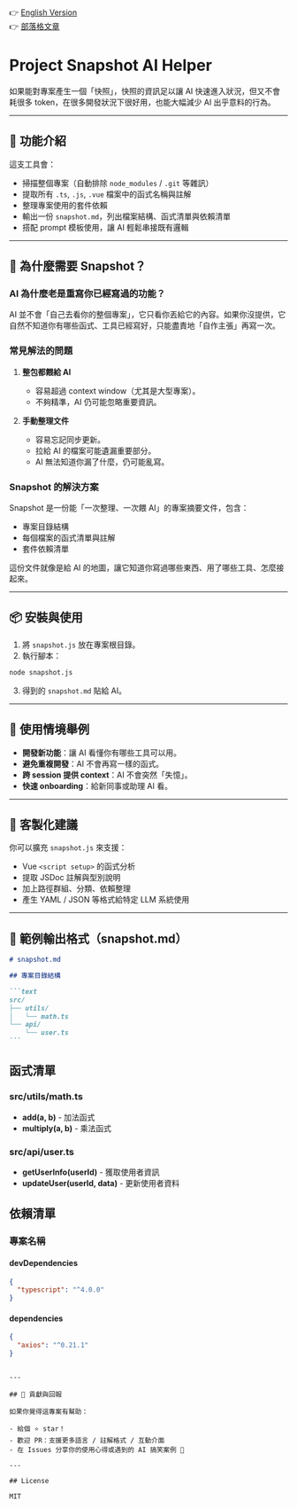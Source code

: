 👉 [English Version](./README_EN.md)  
👉 [部落格文章](https://jackle.pro/articles/ai-context-limit-roocode-orchestrator)

# Project Snapshot AI Helper

如果能對專案產生一個「快照」，快照的資訊足以讓 AI 快速進入狀況，但又不會耗很多 token，在很多開發狀況下很好用，也能大幅減少 AI 出乎意料的行為。

---

## 🚀 功能介紹

這支工具會：

- 掃描整個專案（自動排除 `node_modules` / `.git` 等雜訊）
- 提取所有 `.ts`, `.js`, `.vue` 檔案中的函式名稱與註解
- 整理專案使用的套件依賴
- 輸出一份 `snapshot.md`，列出檔案結構、函式清單與依賴清單
- 搭配 prompt 模板使用，讓 AI 輕鬆串接既有邏輯

---

## 🤔 為什麼需要 Snapshot？

### AI 為什麼老是重寫你已經寫過的功能？

AI 並不會「自己去看你的整個專案」，它只看你丟給它的內容。如果你沒提供，它自然不知道你有哪些函式、工具已經寫好，只能盡責地「自作主張」再寫一次。

### 常見解法的問題

1. **整包都餵給 AI**

   - 容易超過 context window（尤其是大型專案）。
   - 不夠精準，AI 仍可能忽略重要資訊。

2. **手動整理文件**
   - 容易忘記同步更新。
   - 拉給 AI 的檔案可能遺漏重要部分。
   - AI 無法知道你漏了什麼，仍可能亂寫。

### Snapshot 的解決方案

Snapshot 是一份能「一次整理、一次餵 AI」的專案摘要文件，包含：

- 專案目錄結構
- 每個檔案的函式清單與註解
- 套件依賴清單

這份文件就像是給 AI 的地圖，讓它知道你寫過哪些東西、用了哪些工具、怎麼接起來。

---

## 📦 安裝與使用

1. 將 `snapshot.js` 放在專案根目錄。
2. 執行腳本：

```bash
node snapshot.js
```

3. 得到的 `snapshot.md` 貼給 AI。

---

## 🧠 使用情境舉例

- **開發新功能**：讓 AI 看懂你有哪些工具可以用。
- **避免重複開發**：AI 不會再寫一樣的函式。
- **跨 session 提供 context**：AI 不會突然「失憶」。
- **快速 onboarding**：給新同事或助理 AI 看。

---

## 🔧 客製化建議

你可以擴充 `snapshot.js` 來支援：

- Vue `<script setup>` 的函式分析
- 提取 JSDoc 註解與型別說明
- 加上路徑群組、分類、依賴整理
- 產生 YAML / JSON 等格式給特定 LLM 系統使用

---

## 📄 範例輸出格式（snapshot.md）

````md
# snapshot.md

## 專案目錄結構

```text
src/
├── utils/
│   └── math.ts
└── api/
    └── user.ts
```
````

## 函式清單

### src/utils/math.ts

- **add(a, b)** - 加法函式
- **multiply(a, b)** - 乘法函式

### src/api/user.ts

- **getUserInfo(userId)** - 獲取使用者資訊
- **updateUser(userId, data)** - 更新使用者資料

## 依賴清單

### 專案名稱

#### devDependencies

```json
{
  "typescript": "^4.0.0"
}
```

#### dependencies

```json
{
  "axios": "^0.21.1"
}
```

```

---

## 🙌 貢獻與回報

如果你覺得這專案有幫助：

- 給個 ⭐️ star！
- 歡迎 PR：支援更多語言 / 註解格式 / 互動介面
- 在 Issues 分享你的使用心得或遇到的 AI 搞笑案例 🤖

---

## License

MIT
```
